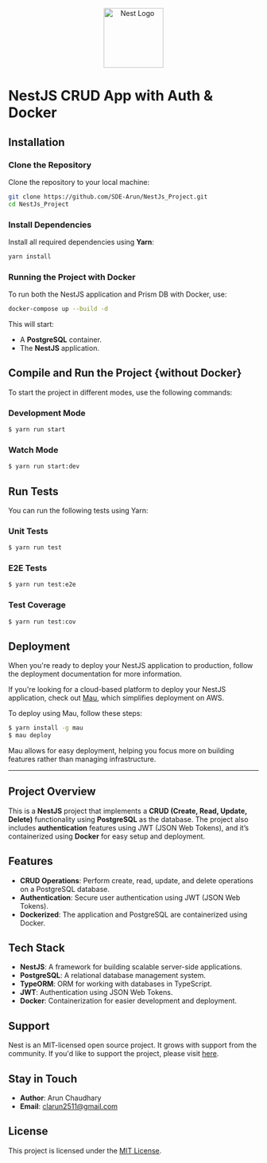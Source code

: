 <p align="center">
  <a href="http://nestjs.com/" target="blank"><img src="https://nestjs.com/img/logo-small.svg" width="120" alt="Nest Logo" /></a>
</p>

# NestJS CRUD App with Auth & Docker


## Installation

### Clone the Repository

Clone the repository to your local machine:

```bash
git clone https://github.com/SDE-Arun/NestJs_Project.git
cd NestJs_Project
```

### Install Dependencies

Install all required dependencies using **Yarn**:

```bash
yarn install
```

### Running the Project with Docker

To run both the NestJS application and Prism DB with Docker, use:

```bash
docker-compose up --build -d
```

This will start:

- A **PostgreSQL** container.
- The **NestJS** application.

## Compile and Run the Project {without Docker}

To start the project in different modes, use the following commands:

### Development Mode

```bash
$ yarn run start
```

### Watch Mode

```bash
$ yarn run start:dev
```

## Run Tests

You can run the following tests using Yarn:

### Unit Tests

```bash
$ yarn run test
```

### E2E Tests

```bash
$ yarn run test:e2e
```

### Test Coverage

```bash
$ yarn run test:cov
```

## Deployment

When you're ready to deploy your NestJS application to production, follow the deployment documentation for more information.

If you're looking for a cloud-based platform to deploy your NestJS application, check out [Mau](https://mau.nestjs.com), which simplifies deployment on AWS.

To deploy using Mau, follow these steps:

```bash
$ yarn install -g mau
$ mau deploy
```

Mau allows for easy deployment, helping you focus more on building features rather than managing infrastructure.

---

## Project Overview

This is a **NestJS** project that implements a **CRUD (Create, Read, Update, Delete)** functionality using **PostgreSQL** as the database. The project also includes **authentication** features using JWT (JSON Web Tokens), and it’s containerized using **Docker** for easy setup and deployment.

## Features

- **CRUD Operations**: Perform create, read, update, and delete operations on a PostgreSQL database.
- **Authentication**: Secure user authentication using JWT (JSON Web Tokens).
- **Dockerized**: The application and PostgreSQL are containerized using Docker.

## Tech Stack

- **NestJS**: A framework for building scalable server-side applications.
- **PostgreSQL**: A relational database management system.
- **TypeORM**: ORM for working with databases in TypeScript.
- **JWT**: Authentication using JSON Web Tokens.
- **Docker**: Containerization for easier development and deployment.

## Support

Nest is an MIT-licensed open source project. It grows with support from the community. If you'd like to support the project, please visit [here](https://docs.nestjs.com/support).

## Stay in Touch

- **Author**: Arun Chaudhary
- **Email**: clarun2511@gmail.com

## License

This project is licensed under the [MIT License](https://github.com/nestjs/nest/blob/master/LICENSE).

